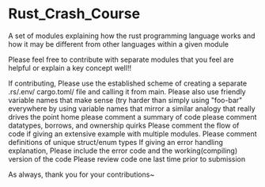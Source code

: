 # Rust_Crash_Course
A set of modules explaining how the rust programming language works and how it may be different from other languages within a given module


Please feel free to contribute with separate modules that you feel are helpful or explain a key concept well!! 

If contributing, Please use the established scheme of creating a separate .rs/.env/ cargo.toml/ file and calling it from main. 
Please also use friendly variable names that make sense (try harder than simply using "foo-bar" everywhere by using variable names
that mirror a similar analogy that really drives the point home
please comment a summary of code 
please comment datatypes, borrows, and ownership quirks
Please comment the flow of code if giving an extensive example with multiple modules. 
Please comment definitions of unique struct/enum types
If giving an error handling explanation, Please include the error code and the working(compiling) version of the code
Please review code one last time prior to submission

As always, thank you for your contributions~
